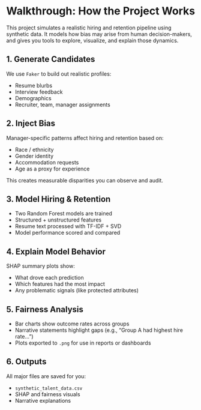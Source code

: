 
# Walkthrough: How the Project Works

This project simulates a realistic hiring and retention pipeline using synthetic data. It models how bias may arise from human decision-makers, and gives you tools to explore, visualize, and explain those dynamics.

## 1. Generate Candidates

We use `Faker` to build out realistic profiles:
- Resume blurbs
- Interview feedback
- Demographics
- Recruiter, team, manager assignments

## 2. Inject Bias

Manager-specific patterns affect hiring and retention based on:
- Race / ethnicity
- Gender identity
- Accommodation requests
- Age as a proxy for experience

This creates measurable disparities you can observe and audit.

## 3. Model Hiring & Retention

- Two Random Forest models are trained
- Structured + unstructured features
- Resume text processed with TF-IDF + SVD
- Model performance scored and compared

## 4. Explain Model Behavior

SHAP summary plots show:
- What drove each prediction
- Which features had the most impact
- Any problematic signals (like protected attributes)

## 5. Fairness Analysis

- Bar charts show outcome rates across groups
- Narrative statements highlight gaps (e.g., “Group A had highest hire rate…”)
- Plots exported to `.png` for use in reports or dashboards

## 6. Outputs

All major files are saved for you:
- `synthetic_talent_data.csv`
- SHAP and fairness visuals
- Narrative explanations
